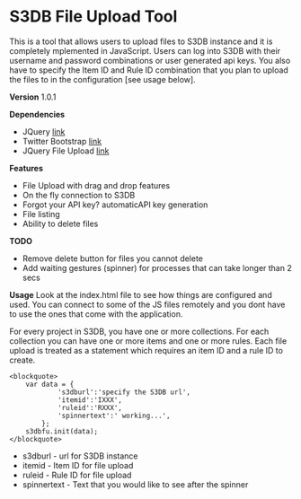 S3DB File Upload Tool
=====================
This is a tool that allows users to upload files to S3DB instance and it is completely mplemented in JavaScript. Users can log into S3DB with their username and password combinations or user generated api keys. You also have to specify the Item ID and Rule ID combination that you plan to upload the files to in the configuration [see usage below].  


**Version**
1.0.1


**Dependencies**
*	JQuery [link](http://code.jquery.com/jquery-1.7.2.min.js)
*	Twitter Bootstrap [link](http://twitter.github.com/bootstrap/)
*	JQuery File Upload [link](https://github.com/blueimp/jQuery-File-Upload)

 
**Features**
*	File Upload with drag and drop features
*	On the fly connection to S3DB
*	Forgot your API key? automaticAPI key generation
*	File listing
*	Ability to delete files


**TODO**
*	Remove delete button for files you cannot delete
*	Add waiting gestures (spinner) for processes that can take longer than 2 secs
  

**Usage**
Look at the index.html file to see how things are configured and used. You can connect to some of the JS files remotely and you dont have to use the ones that come with the application.

For every project in S3DB, you have one or more collections. For each collection you can have one or more items and one or more rules. Each file upload is treated as a statement which requires an item ID and a rule ID to create.
 
	<blockquote>
		var data = {
				's3dburl':'specify the S3DB url',
				'itemid':'IXXX',
				'ruleid':'RXXX',
				'spinnertext':' working...',
			};
		s3dbfu.init(data);
	</blockquote>

*	s3dburl - url for S3DB instance
*	itemid - Item ID for file upload
*	ruleid - Rule ID for file upload
*	spinnertext - Text that you would like to see after the spinner